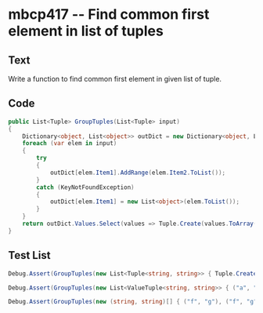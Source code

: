 # mbcp417 -- Find common first element in list of tuples

## Text

Write a function to find common first element in given list of tuple.

## Code

```csharp
public List<Tuple> GroupTuples(List<Tuple> input)
{
    Dictionary<object, List<object>> outDict = new Dictionary<object, List<object>>();
    foreach (var elem in input)
    {
        try
        {
            outDict[elem.Item1].AddRange(elem.Item2.ToList());
        }
        catch (KeyNotFoundException)
        {
            outDict[elem.Item1] = new List<object>(elem.ToList());
        }
    }
    return outDict.Values.Select(values => Tuple.Create(values.ToArray())).ToList();
}
```

## Test List

```csharp
Debug.Assert(GroupTuples(new List<Tuple<string, string>> { Tuple.Create("x", "y"), Tuple.Create("x", "z"), Tuple.Create("w", "t") }).SequenceEqual(new List<Tuple<string, string, string>> { Tuple.Create("x", "y", "z"), Tuple.Create("w", "t") }));
```

```csharp
Debug.Assert(GroupTuples(new List<ValueTuple<string, string>> { ("a", "b"), ("a", "c"), ("d", "e") }).SequenceEqual(new List<ValueTuple<string, string>> { ("a", "b", "c"), ("d", "e") }));
```

```csharp
Debug.Assert(GroupTuples(new (string, string)[] { ("f", "g"), ("f", "g"), ("h", "i") }).SequenceEqual(new (string, string, string)[] { ("f", "g", "g"), ("h", "i") }));
```
